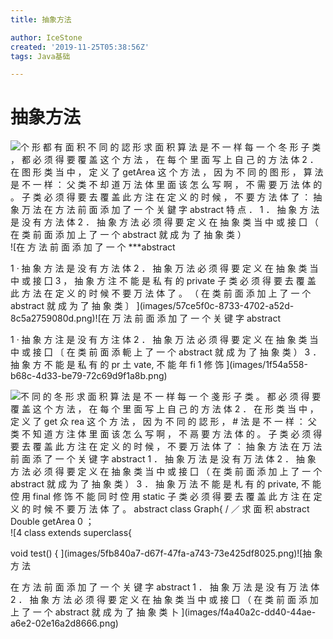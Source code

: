 ```yaml
---
title: 抽象方法

author: IceStone
created: '2019-11-25T05:38:56Z'
tags: Java基础

---
```


# 抽象方法

![个 形 都 有 面 积 
不 同 的 認 形 求 面 积 算 法 是 不 一 样 
每 一 个 冬 形 子 类 ， 都 必 须 得 要 覆 盖 这 个 方 法 ， 在 每 个 里 面 写 上 自 己 的 方 法 体 
2 ． 在 图 形 类 当 中 ， 定 义 了 getArea 这 个 方 法 ， 因 为 不 同 的 图 形 ， 算 法 是 不 一 样 ： 
父 类 不 却 道 万 法 体 里 面 该 怎 么 写 啊 ， 不 需 要 万 法 体 的 。 
子 类 必 须 得 要 去 覆 盖 此 方 注 
在 定 义 的 时 候 ， 不 要 方 法 体 了 ： 
抽 象 万 法 
在 方 法 前 面 添 加 了 一 个 关 鍵 字 abstract 
特 点 ． 
1 ． 抽 象 方 法 是 没 有 方 法 体 
2 ． 抽 象 方 法 必 须 得 要 定 义 在 抽 象 类 当 中 或 接 囗 
（ 在 类 前 面 添 加 上 了 一 个 abstract 就 成 为 了 抽 象 类 ） ](images/9b94eca8-819d-4cc2-a94a-88dc5d0e4b30.png)![在 方 法 前 面 添 加 了 一 个 ***abstract 

1 · 抽 象 方 法 是 没 有 方 法 体 
2 ． 抽 象 万 法 必 须 得 要 定 义 在 抽 象 类 当 中 或 接 囗 
3 ， 抽 象 方 注 不 能 是 私 有 的 private 
子 类 必 须 得 要 去 覆 盖 此 方 法 
在 定 义 的 时 候 不 要 万 法 体 了 。 
（ 在 类 前 面 添 加 上 了 一 个 abstract 就 成 为 了 抽 象 类 〕 ](images/57ce5f0c-8733-4702-a52d-8c5a2759080d.png)![在 万 法 前 面 添 加 了 一 个 关 键 字 abstract 

1 · 抽 象 方 注 是 没 有 方 注 体 
2 ． 抽 象 万 法 必 须 得 要 定 义 在 抽 象 类 当 中 或 接 囗 〔 在 类 前 面 添 軛 上 了 一 个 abstract 就 成 为 了 抽 象 类 ） 
3 ． 抽 象 方 不 能 是 私 有 的 pr 土 vate, 不 能 年 fi 1 修 饰 ](images/1f54a558-b68c-4d33-be79-72c69d9f1a8b.png) 

![不 同 的 冬 形 求 面 积 算 法 是 不 一 样 
每 一 个 戔 形 子 类 。 都 必 须 得 要 覆 盖 这 个 方 法 ， 在 每 个 里 面 写 上 自 己 的 方 法 体 
2 ． 在 形 类 当 中 ， 定 义 了 get 众 rea 这 个 方 法 ， 因 为 不 同 的 認 形 ， # 法 是 不 一 样 ： 
父 类 不 知 道 方 注 体 里 面 该 怎 么 写 啊 ， 不 鬲 要 方 法 体 的 。 
子 类 必 须 得 要 去 覆 盖 此 方 注 
在 定 义 的 时 候 ， 不 要 万 法 体 了 ： 
抽 象 方 法 
在 万 法 前 面 添 了 一 个 关 键 字 abstract 
1 ． 抽 象 万 法 是 没 有 万 法 体 
2 ． 抽 象 方 法 必 须 得 要 定 义 在 抽 象 类 当 中 或 接 囗 （ 在 类 前 面 添 加 上 了 一 个 abstract 就 成 为 了 抽 象 类 ） 
3 ． 抽 象 万 法 不 能 是 札 有 的 private, 不 能 倥 用 final 修 饰 不 能 同 时 倥 用 static 
子 类 必 须 得 要 去 覆 盖 此 方 注 
在 定 义 的 时 候 不 要 万 法 体 了 。 
abstract class Graph{ 
/ ／ 求 面 积 
abstract Double getArea 0 ； ](images/56bf9038-aa35-4d67-8e63-381edf1be714.png)![4 class extends superclass{ 

void test() { ](images/5fb840a7-d67f-47fa-a743-73e425df8025.png)![抽 象 方 法 

在 方 法 前 面 添 加 了 一 个 关 键 字 abstract 
1 ． 抽 象 万 法 是 没 有 万 法 体 
2 ． 抽 象 方 法 必 须 得 要 定 义 在 抽 象 类 当 中 或 接 囗 （ 在 类 前 面 添 加 上 了 一 个 abstract 就 成 为 了 抽 象 类 卜 ](images/f4a40a2c-dd40-44ae-a6e2-02e16a2d8666.png)
